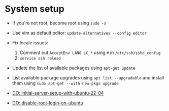 # System setup

- If you're not root, become root using `sudo -s`
- Use vim as default editor: `update-alternatives --config editor`
- Fix locale issues:

  1. Comment out `AcceptEnv LANG LC_*` using `#` in `/etc/ssh/sshd_config`
  2. `service ssh reload`

- Update the list of available packages using `apt-get update`
- List available package upgrades using `apt list --upgradable` and install them using `sudo apt-get --with-new-pkgs upgrade`
- [DO: initial-server-setup-with-ubuntu-22-04](https://www.digitalocean.com/community/tutorials/initial-server-setup-with-ubuntu-22-04)
- [DO: disable-root-login-on-ubuntu](https://www.digitalocean.com/community/tutorials/how-to-disable-root-login-on-ubuntu-20-04)
